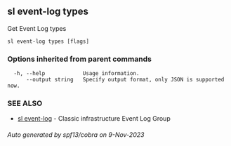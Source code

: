 ## sl event-log types

Get Event Log types

```
sl event-log types [flags]
```

### Options inherited from parent commands

```
  -h, --help            Usage information.
      --output string   Specify output format, only JSON is supported now.
```

### SEE ALSO

* [sl event-log](sl_event-log.md)	 - Classic infrastructure Event Log Group

###### Auto generated by spf13/cobra on 9-Nov-2023
